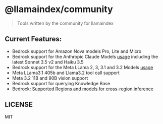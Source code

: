 # @llamaindex/community

> Tools written by the community for llamaindex

## Current Features:

- Bedrock support for Amazon Nova models Pro, Lite and Micro
- Bedrock support for the Anthropic Claude Models [usage](https://ts.llamaindex.ai/docs/llamaindex/modules/llms/bedrock) including the latest Sonnet 3.5 v2 and Haiku 3.5
- Bedrock support for the Meta LLama 2, 3, 3.1 and 3.2 Models [usage](https://ts.llamaindex.ai/docs/llamaindex/modules/llms/bedrock)
- Meta LLama3.1 405b and Llama3.2 tool call support
- Meta 3.2 11B and 90B vision support
- Bedrock support for querying Knowledge Base
- Bedrock: [Supported Regions and models for cross-region inference](https://docs.aws.amazon.com/bedrock/latest/userguide/cross-region-inference-support.html)

## LICENSE

MIT
